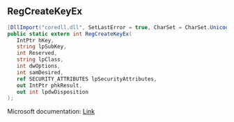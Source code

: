 ## RegCreateKeyEx

```csharp
[DllImport("coredll.dll", SetLastError = true, CharSet = CharSet.Unicode)]
public static extern int RegCreateKeyEx(
   IntPtr hKey,
   string lpSubKey,
   int Reserved,
   string lpClass,
   int dwOptions,
   int samDesired,
   ref SECURITY_ATTRIBUTES lpSecurityAttributes,
   out IntPtr phkResult,
   out int lpdwDisposition
);
```

Microsoft documentation: [Link](https://docs.microsoft.com/en-us/windows/win32/api/winreg/nf-winreg-regcreatekeyexw)
